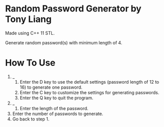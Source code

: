 # Random Password Generator by Tony Liang

Made using C++ 11 STL.

Generate random password(s) with minimum length of 4.

# How To Use

1. _
   1. Enter the D key to use the default settings (password length of 12 to 16) to generate one password.
   2. Enter the C key to customize the settings for generating passwords.
   3. Enter the Q key to quit the program.
2. _
   1. Enter the length of the password.
3. Enter the number of passwords to generate.
4. Go back to step 1.